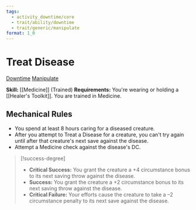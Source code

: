 ```yaml
---
tags:
  - activity_downtime/core
  - trait/ability/downtime
  - trait/generic/manipulate
format: 1_0
---
```

# Treat Disease

[Downtime](Downtime.md "Action & Ability Trait") [Manipulate](Manipulate.md "General Trait")

**Skill:** [[Medicine]] (Trained)
**Requirements:** You're wearing or holding a [[Healer's Toolkit]].  You are trained in Medicine.

## Mechanical Rules

- You spend at least 8 hours caring for a diseased creature.
- After you attempt to Treat a Disease for a creature, you can't try again until after that creature's next save against the disease. 
- Attempt a Medicine check against the disease's DC.  

> [!success-degree]
>- **Critical Success:** You grant the creature a +4 circumstance bonus to its next saving throw against the disease.  
>- **Success:** You grant the creature a +2 circumstance bonus to its next saving throw against the disease.  
>- **Critical Failure:** Your efforts cause the creature to take a –2 circumstance penalty to its next save against the disease.